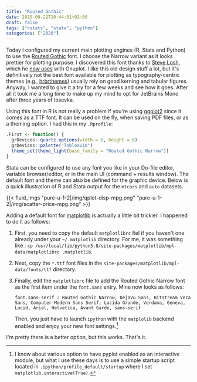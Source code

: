 ```yaml
---
title: "Routed Gothic"
date: 2020-09-22T20:44:01+02:00
draft: false
tags: ["rstats", "stata", "python"]
categories: ["2020"]
---
```

Today I configured my current main plotting engines (R, Stata and Python) to use the [Routed Gothic](https://webonastick.com/fonts/routed-gothic/) font. I choose the Narrow variant as it looks prettier for plotting purpose. I discovered this font thanks to [Steve Losh](https://twitter.com/stevelosh/status/1231434196213796864?s=20), which he [now uses](https://hg.stevelosh.com/.plan/#2020-02-23) with Gnuplot. I like this old design stuff a lot, but it's definitively not the best font available for plotting as typography-centric themes (e.g., [hrbrthemes](https://hrbrmstr.github.io/hrbrthemes/)) usually rely on good kerning and tabular figures. Anyway, I wanted to give it a try for a few weeks and see how it goes. After all it took me a long time to make up my mind to opt for JetBrains Mono after three years of Iosevka.

Using this font in R is not really a problem if you're using [ggplot2](https://ggplot2.tidyverse.org/) since it comes as a TTF font. It can be used on the fly, when saving PDF files, or as a theming option. I had this in my `.Rprofile`:

```r
.First <- function() {
  grDevices::quartz.options(width = 6, height = 6)
  grDevices::palette("Tableau10")
  theme_set(theme_light(base_family = "Routed Gothic Narrow"))
}
```

Stata can be configured to use any font you like in your Do-file editor, variable browser/editor, or in the main UI (command + results window). The default font and theme can also be defined for the graphic device. Below is a quick illustration of R and Stata output for the `mtcars` and `auto` datasets.

{{< fluid_imgs
"pure-u-1-2|/img/qplot-disp-mpg.png"
"pure-u-1-2|/img/scatter-price-mpg.png" >}}

Adding a default font for [matplotlib](https://matplotlib.org/) is actually a little bit trickier. I happened to do it as follows:

1. First, you need to copy the default `matplotlibrc` fiel if you haven't one already under your `~/.matplotlib` directory. For me, it was something like : `cp /usr/local/lib/python3.8/site-packages/matplotlib/mpl-data/matplotlibrc .matplotlib`.
2. Next, copy the `*.ttf` font files in the `site-packages/matplotlib/mpl-data/fonts/ttf` directory.
3. Finally, edit the `matplotlibrc` file to add the Routed Gothic Narrow font as the first item under the `font.sans` entry. Mine now looks as follows:

    ```
    font.sans-serif : Routed Gothic Narrow, DejaVu Sans, Bitstream Vera Sans, Computer Modern Sans Serif, Lucida Grande, Verdana, Geneva, Lucid, Arial, Helvetica, Avant Garde, sans-serif
    ```
    Then, you just have to launch `ipython` with the `matplolib` backend enabled and enjoy your new font settings.[^1]

I'm pretty there is a better option, but this works. That's it.

[^1]: I know about various option to have pyplot enabled as an interactive module, but what I use these days is to use a simple startup script located in `.ipython/profile_default/startup` where I set `matplotlib.interactive(True)`.
